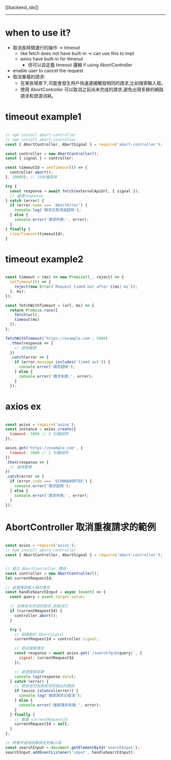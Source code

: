 [[backend_idx]]


---

# when to use it?
- 取消長時間運行的操作 -> timeout
	- like fetch does not have built-in -> can use this to impl
	- axios have built-in for timeout
		- 但可以自定義 timeout 邏輯 if using AbortController
- enable user to cancel the request
- 取消重複的請求:
	- 在某些場景下,可能會發生用戶快速連續觸發相同的請求,比如搜索輸入框。
	- 使用 AbortController 可以取消之前尚未完成的請求,避免出現多餘的網路請求和資源消耗。



# timeout example1
```js

// npm install abort-controller
// npm install abort-controller
const { AbortController, AbortSignal } = require('abort-controller');

const controller = new AbortController();
const { signal } = controller;

const timeoutId = setTimeout(() => {
  controller.abort();
}, 10000); // 10秒鐘超時

try {
  const response = await fetch(externalApiUrl, { signal });
  // 處理response
} catch (error) {
  if (error.name === 'AbortError') {
    console.log('請求已取消或超時');
  } else {
    console.error('請求失敗:', error);
  }
} finally {
  clearTimeout(timeoutId);
}

```


# timeout example2
```js

const timeout = (ms) => new Promise((_, reject) => {
  setTimeout(() => {
    reject(new Error(`Request timed out after ${ms} ms`));
  }, ms);
});

const fetchWithTimeout = (url, ms) => {
  return Promise.race([
    fetch(url),
    timeout(ms)
  ]);
};

fetchWithTimeout('https://example.com', 5000)
  .then(response => {
    // 處理響應
  })
  .catch(error => {
    if (error.message.includes('timed out')) {
      console.error('請求超時');
    } else {
      console.error('請求失敗:', error);
    }
  });

```



# axios ex

```js

const axios = require('axios');
const instance = axios.create({
  timeout: 5000 // 5 秒鐘超時
});

axios.get('https://example.com', {
  timeout: 3000 // 3 秒鐘超時
})
.then(response => {
  // 處理響應
})
.catch(error => {
  if (error.code === 'ECONNABORTED') {
    console.error('請求超時');
  } else {
    console.error('請求失敗:', error);
  }
});

```


# AbortController 取消重複請求的範例
```js

const axios = require('axios');
// npm install abort-controller
const { AbortController, AbortSignal } = require('abort-controller');


// 建立 AbortController 實例
const controller = new AbortController();
let currentRequestId;

// 處理搜索輸入框的事件
const handleSearchInput = async (event) => {
  const query = event.target.value;

  // 如果有未完成的請求,則取消它
  if (currentRequestId) {
    controller.abort();
  }

  try {
    // 設置新的 AbortSignal
    currentRequestId = controller.signal;

    // 發送搜索請求
    const response = await axios.get(`/search?q=${query}`, {
      signal: currentRequestId
    });

    // 處理搜索結果
    console.log(response.data);
  } catch (error) {
    // 檢查是否因為取消而拋出的錯誤
    if (axios.isCancel(error)) {
      console.log('搜索請求已取消');
    } else {
      console.error('搜索請求失敗:', error);
    }
  } finally {
    // 重置 currentRequestId
    currentRequestId = null;
  }
};

// 將事件處理函數綁定到輸入框
const searchInput = document.getElementById('searchInput');
searchInput.addEventListener('input', handleSearchInput);

```
